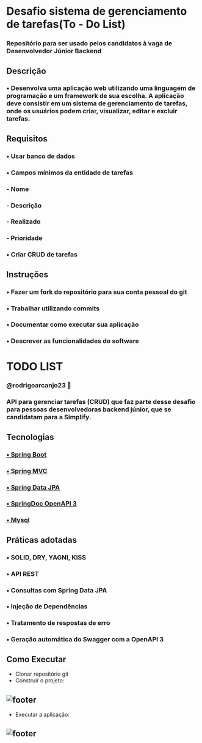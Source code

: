 ﻿# Desafio sistema de gerenciamento de tarefas(To - Do List)
### Repositório para ser usado pelos candidatos à vaga de Desenvolvedor Júnior Backend
## Descrição
### • Desenvolva uma aplicação web utilizando uma linguagem de programação e um framework de sua escolha. A aplicação deve consistir em um sistema de gerenciamento de tarefas, onde os usuários podem criar, visualizar, editar e excluir tarefas.
## Requisitos
### • Usar banco de dados
### • Campos mínimos da entidade de tarefas
### - Nome
### - Descrição 
### - Realizado
### - Prioridade
### • Criar CRUD de tarefas
## Instruções
### • Fazer um fork do repositório para sua conta  pessoal do git
### • Trabalhar utilizando commits
### • Documentar como executar sua aplicação
### • Descrever as funcionalidades do software


# TODO LIST
### @rodrigoarcanjo23 🚀
### API para gerenciar tarefas (CRUD) que faz parte desse desafio para pessoas desenvolvedoras backend júnior, que se candidatam para a Simplify.
## Tecnologias
### [• Spring Boot](https://github.com/spring-projects/spring-boot/)
### [• Spring MVC](https://spring.io/guides/gs/serving-web-content)
### [• Spring Data JPA](https://spring.io/projects/spring-data-jpa)
### [• SpringDoc OpenAPI 3](https://springdoc.org/)
### [• Mysql](https://github.com/mysql)
## Práticas adotadas
### • SOLID, DRY, YAGNI, KISS
### • API REST
### • Consultas com Spring Data JPA
### • Injeção de Dependências
### • Tratamento de respostas de erro
### • Geração automática do Swagger com a OpenAPI 3
## Como Executar
+ Clonar repositório git
+ Construir o projeto:
## ![footer](https://github.com/user-attachments/assets/e8f9fb74-80c1-4e3d-acff-936ec942441a)
+ Executar a aplicação:
## ![footer]()
